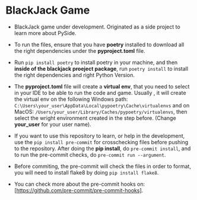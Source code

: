 # BlackJack Game

- BlackJack game under development. Originated as a side project to learn more about PySide.

- To run the files, ensure that you have **poetry** installed to download all the right dependencies under the **pyproject.toml** file.

- Run ```pip install poetry``` to install poetry in your machine, and then **inside of the blackjack proeject package**, run ```poetry install``` to install the right dependencies and right Python Version.

- The **pyproject.toml** file will create a **virtual env**, that you need to select in your IDE to be able to run the code and game. Usually , it will create the virtual env on the following Windows path:
```C:\Users\your_user\AppData\Local\pypoetry\Cache\virtualenvs``` and on MacOS: ```/Users/your_user/Library/Caches/pypoetry/virtualenvs```, then select the wright environment created in the step before. (Change **your_user** for your user name).

- If you want to use this repository to learn, or help in the development, use the ```pip install pre-commit``` for crosschecking files before pushing to the repository. After doing the **pip install**, do ```pre-commit install```, and to run the pre-commit checks, do ```pre-commit run --argument```.

- Before commiting, the pre-commit will check the files in order to format, you will need to install flake8 by doing ```pip install flake8```.

- You can check more about the pre-commit hooks on: [https://github.com/pre-commit/pre-commit-hooks].
